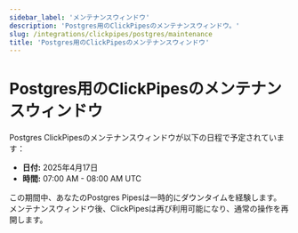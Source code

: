 ```yaml
---
sidebar_label: 'メンテナンスウィンドウ'
description: 'Postgres用のClickPipesのメンテナンスウィンドウ。'
slug: /integrations/clickpipes/postgres/maintenance
title: 'Postgres用のClickPipesのメンテナンスウィンドウ'
---
```



# Postgres用のClickPipesのメンテナンスウィンドウ

Postgres ClickPipesのメンテナンスウィンドウが以下の日程で予定されています：
- **日付:** 2025年4月17日
- **時間:** 07:00 AM - 08:00 AM UTC

この期間中、あなたのPostgres Pipesは一時的にダウンタイムを経験します。
メンテナンスウィンドウ後、ClickPipesは再び利用可能になり、通常の操作を再開します。

